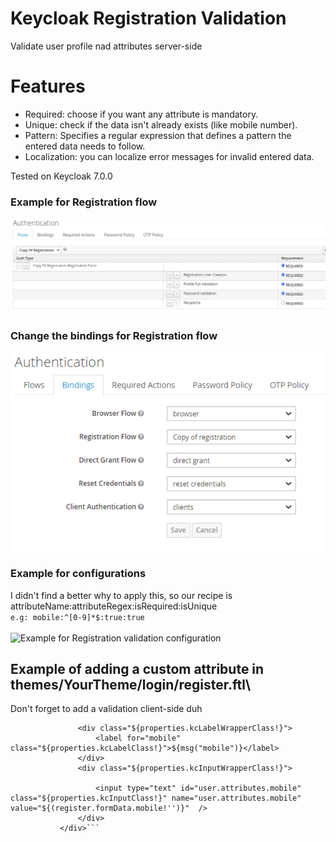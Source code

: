 # Keycloak Registration Validation

Validate user profile nad attributes server-side

# Features
* Required: choose if you want any attribute is mandatory.
* Unique: check if the data isn't already exists (like mobile number).
* Pattern: Specifies a regular expression that defines a pattern the entered data needs to follow.
* Localization: you can localize error messages for invalid entered data.

Tested on Keycloak 7.0.0

### Example for Registration flow
![Example for Registration flow](example-registration-flow.png)
 
 ### Change the bindings for Registration flow
![Example for Registration flow](example-binding-registration-flow.png)
 
### Example for configurations
I didn't find a better why to apply this, so
our recipe is attributeName:attributeRegex:isRequired:isUnique\
```e.g: mobile:^[0-9]*$:true:true```\
\
 ![Example for Registration validation configuration](example-registration-validation-config.png)
 
 ## Example of adding a custom attribute in themes/YourTheme/login/register.ftl\
 Don't forget to add a validation client-side duh
 ```<div class="${properties.kcFormGroupClass!} ${messagesPerField.printIfExists('mobile',properties.kcFormGroupErrorClass!)}">
                <div class="${properties.kcLabelWrapperClass!}">
                    <label for="mobile" class="${properties.kcLabelClass!}">${msg("mobile")}</label>
                </div>
                <div class="${properties.kcInputWrapperClass!}">
                
                    <input type="text" id="user.attributes.mobile" class="${properties.kcInputClass!}" name="user.attributes.mobile" value="${(register.formData.mobile!'')}"  />
                </div>
            </div>```
